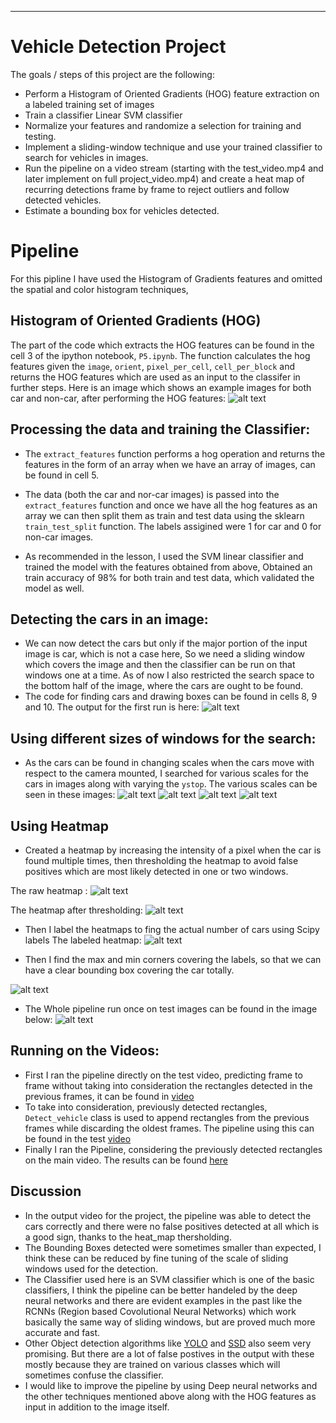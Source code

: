 
---

# Vehicle Detection Project

The goals / steps of this project are the following:

* Perform a Histogram of Oriented Gradients (HOG) feature extraction on a labeled training set of images
* Train a classifier Linear SVM classifier
* Normalize your features and randomize a selection for training and testing.
* Implement a sliding-window technique and use your trained classifier to search for vehicles in images.
* Run the pipeline on a video stream (starting with the test_video.mp4 and later implement on full project_video.mp4) and create a heat map of recurring detections frame by frame to reject outliers and follow detected vehicles.
* Estimate a bounding box for vehicles detected.

[//]: # (Image References)
[image1]: ./output_images/hog_features.png
[image2]: ./output_images/basic_out_test.png
[image3]: ./output_images/basic_heat.png
[image4]: ./output_images/heat_theshold.png
[image5]: ./output_images/heat_labels.png
[image6]: ./output_images/test_out_labels.png
[image7]: ./output_images/window1.png
[image8]: ./output_images/window1_5.png
[image9]: ./output_images/window2.png
[image10]: ./output_images/window3.png
[image11]: ./output_images/test_imgs_out.png
[video1]: ./project_video_out.mp4

# Pipeline
For this pipline I have used the Histogram of Gradients features and omitted the spatial and color histogram techniques,
## Histogram of Oriented Gradients (HOG) 

The part of the code which extracts the HOG features can be found in the cell 3 of the ipython notebook, `P5.ipynb`. The function calculates the hog features given the `image`,  `orient`, `pixel_per_cell`, `cell_per_block` and returns the HOG features which are used as an input to the classifer in further steps. 
Here is an image which shows an example images for both car and non-car, after performing the HOG features: 
![alt text][image1]

## Processing the data and training the Classifier:

* The `extract_features` function performs a hog operation and returns the features in the form of an array when we have an array of images, can be found in cell 5. 

* The data (both the car and nor-car images) is passed into the `extract_features` function and once we have all the hog features as an array we can then split them as train and test data using the sklearn `train_test_split` function. The labels assigined were 1 for car and 0 for non-car images. 

* As recommended in the lesson, I used the SVM linear classifier and trained the model with the features obtained from above, Obtained an train accuracy of 98% for both train and test data, which validated the model as well. 

## Detecting the cars in an image:

* We can now detect the cars but only if the major portion of the input image is car, which is not a case here, So we need a sliding window which covers the image and then the classifier can be run on that windows one at a time. As of now I also restricted the search space to the bottom half of the image, where the cars are ought to be found. 
* The code for finding cars and drawing boxes can be found in cells 8, 9 and 10. 
The output for the first run is here:
![alt text][image2]

## Using different sizes of windows for the search:

* As the cars can be found in changing scales when the cars move with respect to the camera mounted, I searched for various scales for the cars in images along with varying the `ystop`.
The various scales can be seen in these images:
![alt text][image7]
![alt text][image8]
![alt text][image9]
![alt text][image10]

## Using Heatmap

* Created a heatmap by increasing the intensity of a pixel when the car is found multiple times, then thresholding the heatmap to avoid false positives which are most likely detected in one or two windows. 

The raw heatmap :
![alt text][image3]

The heatmap after thresholding:
![alt text][image4]

* Then I label the heatmaps to fing the actual number of cars using Scipy labels
 The labeled heatmap: 
 ![alt text][image5]
 
 * Then I find the max and min corners covering the labels, so that we can have a clear bounding box covering the car totally.
 
 ![alt text][image6]

* The Whole pipeline run once on test images can be found in the image below:
![alt text][image11]

## Running on the Videos:

* First I ran the pipeline directly on the test video, predicting frame to frame without taking into consideration the rectangles detected in the previous frames, it can be found in [video](./test_out1.mp4)
* To take into consideration, previously detected rectangles, `Detect_vehicle` class is used to append rectangles from the previous frames while discarding the oldest frames. The pipeline using this can be found in the test [video](./test_out_2.mp4)
* Finally I ran the Pipeline, considering the previously detected rectangles on the main video. The results can be found [here](./project_video_out.mp4)

## Discussion

* In the output video for the project, the pipeline was able to detect the cars correctly and there were no false positives detected at all which is a good sign, thanks to the heat_map thersholding. 
* The Bounding Boxes detected were sometimes smaller than expected, I think these can be reduced by fine tuning of the scale of sliding windows used for the detection. 
* The Classifier used here is an SVM classifier which is one of the basic classifiers, I think the pipeline can be better handeled by the deep neural networks and there are evident examples in the past like the RCNNs (Region based Covolutional Neural Networks) which work basically the same way of sliding windows, but are proved much more accurate and fast. 
* Other Object detection algorithms like [YOLO](https://pjreddie.com/darknet/yolo/) and [SSD](https://arxiv.org/pdf/1512.02325.pdf) also seem very promising. But there are a lot of false postives in the output with these mostly because they are trained on various classes which will sometimes confuse the classifier. 
* I would like to improve the pipeline by using Deep neural networks and the other techniques mentioned above along with the HOG features as input in addition to the image itself.

